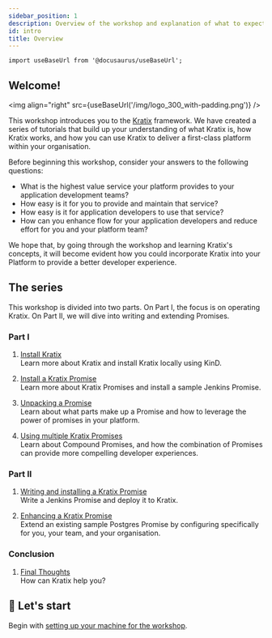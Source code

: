 ```yaml
---
sidebar_position: 1
description: Overview of the workshop and explanation of what to expect from each section
id: intro
title: Overview
---
```

```mdx-code-block
import useBaseUrl from '@docusaurus/useBaseUrl';
```


## Welcome!

<img align="right" src={useBaseUrl('/img/logo_300_with-padding.png')} />

This workshop introduces you to the [Kratix](https://www.kratix.io) framework.
We have created a series of tutorials that build up your understanding of what
Kratix is, how Kratix works, and how you can use Kratix to deliver a first-class
platform within your organisation.

Before beginning this workshop, consider your answers to the following questions:

* What is the highest value service your platform provides to your application development teams?
* How easy is it for you to provide and maintain that service?
* How easy is it for application developers to use that service?
* How can you enhance flow for your application developers and reduce effort for you and your platform team?

We hope that, by going through the workshop and learning Kratix's concepts, it
will become evident how you could incorporate Kratix into your Platform to
provide a better developer experience.

## The series

This workshop is divided into two parts. On Part I, the focus is on operating
Kratix. On Part II, we will dive into writing and extending Promises.

### Part I

1. [Install Kratix](installing-kratix) <br />
Learn more about Kratix and install Kratix locally using KinD.

1. [Install a Kratix Promise](installing-a-promise) <br />
Learn more about Kratix Promises and install a sample Jenkins Promise.

1. [Unpacking a Promise](promise-theory) <br />
Learn about what parts make up a Promise and how to leverage the power of promises in your platform.

1. [Using multiple Kratix Promises](multiple-promises) <br />
Learn about Compound Promises, and how the combination of Promises can provide
more compelling developer experiences.

### Part II

1. [Writing and installing a Kratix Promise](writing-a-promise/) <br />
Write a Jenkins Promise and deploy it to Kratix.

1. [Enhancing a Kratix Promise](enhancing-a-promise/) <br />
Extend an existing sample Postgres Promise by configuring specifically for you, your team, and your organisation.

### Conclusion

1. [Final Thoughts](whats-next) <br />
How can Kratix help you?

## 🥁 Let's start

Begin with [setting up your machine for the workshop](setup).


